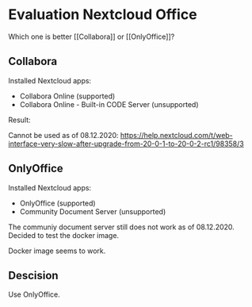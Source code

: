 # Evaluation Nextcloud Office

Which one is better [[Collabora]] or [[OnlyOffice]]?

## Collabora

Installed Nextcloud apps:
- Collabora Online (supported)
- Collabora Online - Built-in CODE Server (unsupported)

Result:

Cannot be used as of 08.12.2020: <https://help.nextcloud.com/t/web-interface-very-slow-after-upgrade-from-20-0-1-to-20-0-2-rc1/98358/3>

## OnlyOffice

Installed Nextcloud apps:
- OnlyOffice (supported)
- Community Document Server (unsupported)

The communiy document server still does not work as of 08.12.2020. Decided to test the docker image.

Docker image seems to work.

## Descision

Use OnlyOffice.



